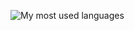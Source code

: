 ![My most used languages](https://github-readme-stats.vercel.app/api/top-langs/?username=haakonbaa&layout=compact&theme=tokyonight&hide_border=true&langs_count=6)

<!--
**haakonbaa/haakonbaa** is a ✨ _special_ ✨ repository because its `README.md` (this file) appears on your GitHub profile.

Here are some ideas to get you started:

- 🔭 I’m currently working on ...
- 🌱 I’m currently learning ...
- 👯 I’m looking to collaborate on ...
- 🤔 I’m looking for help with ...
- 💬 Ask me about ...
- 📫 How to reach me: ...
- 😄 Pronouns: ...
- ⚡ Fun fact: ...
-->
